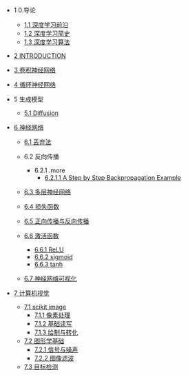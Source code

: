   - 1 0.导论
    - [1.1 深度学习前沿](/0.导论/深度学习前沿.md)
    - [1.2 深度学习简史](/0.导论/深度学习简史.md)
    - [1.3 深度学习算法](/0.导论/深度学习算法.md)
  - [2 INTRODUCTION](/INTRODUCTION.md)
  - [3 卷积神经网络](/卷积神经网络/README.md)
    
  - [4 循环神经网络](/循环神经网络/README.md)
    
  - 5 生成模型
    - [5.1 Diffusion](/生成模型/Diffusion/README.md)
      
  - [6 神经网络](/神经网络/README.md)
    - [6.1 丢弃法](/神经网络/丢弃法.md)
    - 6.2 反向传播
      - 6.2.1 .more
        - [6.2.1.1 A Step by Step Backpropagation Example](/神经网络/反向传播/.more/A%20Step%20by%20Step%20Backpropagation%20Example.md)
    - [6.3 多层神经网络](/神经网络/多层神经网络.md)
    - [6.4 损失函数](/神经网络/损失函数/README.md)
      
    - [6.5 正向传播与反向传播](/神经网络/正向传播与反向传播.md)
    - [6.6 激活函数](/神经网络/激活函数/README.md)
      - [6.6.1 ReLU](/神经网络/激活函数/ReLU.md)
      - [6.6.2 sigmoid](/神经网络/激活函数/sigmoid.md)
      - [6.6.3 tanh](/神经网络/激活函数/tanh.md)
    - [6.7 神经网络可视化](/神经网络/神经网络可视化.md)
  - [7 计算机视觉](/计算机视觉/README.md)
    - [7.1 scikit image](/计算机视觉/scikit-image/README.md)
      - [7.1.1 像素处理](/计算机视觉/scikit-image/像素处理.md)
      - [7.1.2 基础读写](/计算机视觉/scikit-image/基础读写.md)
      - [7.1.3 绘制与转化](/计算机视觉/scikit-image/绘制与转化.md)
    - [7.2 图形学基础](/计算机视觉/图形学基础/README.md)
      - [7.2.1 信号与噪声](/计算机视觉/图形学基础/信号与噪声.md)
      - [7.2.2 图像滤波](/计算机视觉/图形学基础/图像滤波.md)
    - [7.3 目标检测](/计算机视觉/目标检测/README.md)
      